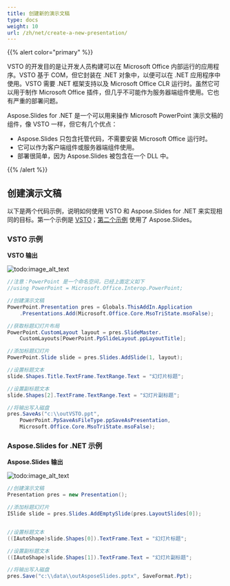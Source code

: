 ```yaml
---
title: 创建新的演示文稿
type: docs
weight: 10
url: /zh/net/create-a-new-presentation/
---
```


{{% alert color="primary" %}} 

VSTO 的开发目的是让开发人员构建可以在 Microsoft Office 内部运行的应用程序。VSTO 基于 COM，但它封装在 .NET 对象中，以便可以在 .NET 应用程序中使用。VSTO 需要 .NET 框架支持以及 Microsoft Office CLR 运行时。虽然它可以用于制作 Microsoft Office 插件，但几乎不可能作为服务器端组件使用。它也有严重的部署问题。

Aspose.Slides for .NET 是一个可以用来操作 Microsoft PowerPoint 演示文稿的组件，像 VSTO 一样，但它有几个优点：

- Aspose.Slides 只包含托管代码，不需要安装 Microsoft Office 运行时。
- 它可以作为客户端组件或服务器端组件使用。
- 部署很简单，因为 Aspose.Slides 被包含在一个 DLL 中。

{{% /alert %}} 
## **创建演示文稿**
以下是两个代码示例，说明如何使用 VSTO 和 Aspose.Slides for .NET 来实现相同的目标。第一个示例是 [VSTO](/slides/zh/net/create-a-new-presentation/)；[第二个示例](/slides/zh/net/create-a-new-presentation/) 使用了 Aspose.Slides。
### **VSTO 示例**
**VSTO 输出** 

![todo:image_alt_text](create-a-new-presentation_1.png)



```c#
//注意：PowerPoint 是一个命名空间，已经上面定义如下
//using PowerPoint = Microsoft.Office.Interop.PowerPoint;

//创建演示文稿
PowerPoint.Presentation pres = Globals.ThisAddIn.Application
	.Presentations.Add(Microsoft.Office.Core.MsoTriState.msoFalse);

//获取标题幻灯片布局
PowerPoint.CustomLayout layout = pres.SlideMaster.
	CustomLayouts[PowerPoint.PpSlideLayout.ppLayoutTitle];

//添加标题幻灯片
PowerPoint.Slide slide = pres.Slides.AddSlide(1, layout);

//设置标题文本
slide.Shapes.Title.TextFrame.TextRange.Text = "幻灯片标题";

//设置副标题文本
slide.Shapes[2].TextFrame.TextRange.Text = "幻灯片副标题";

//将输出写入磁盘
pres.SaveAs("c:\\outVSTO.ppt",
	PowerPoint.PpSaveAsFileType.ppSaveAsPresentation,
	Microsoft.Office.Core.MsoTriState.msoFalse);
```


### **Aspose.Slides for .NET 示例**
**Aspose.Slides 输出** 

![todo:image_alt_text](create-a-new-presentation_2.png)



```c#
//创建演示文稿
Presentation pres = new Presentation();

//添加标题幻灯片
ISlide slide = pres.Slides.AddEmptySlide(pres.LayoutSlides[0]);


//设置标题文本
((IAutoShape)slide.Shapes[0]).TextFrame.Text = "幻灯片标题";

//设置副标题文本
((IAutoShape)slide.Shapes[1]).TextFrame.Text = "幻灯片副标题";

//将输出写入磁盘
pres.Save("c:\\data\\outAsposeSlides.pptx", SaveFormat.Ppt);
```